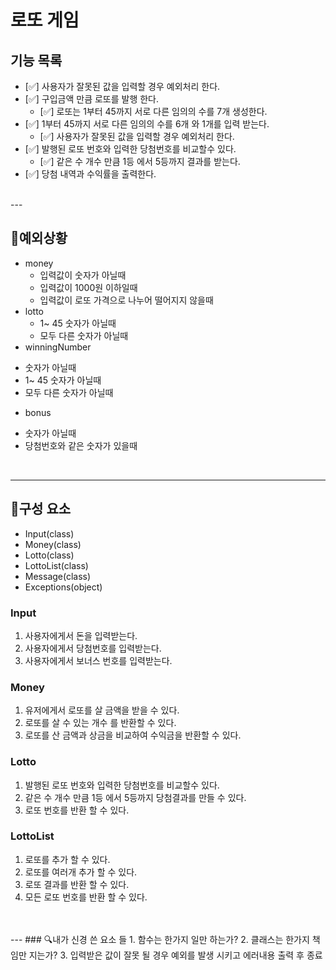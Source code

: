 # 로또 게임

## 기능 목록

- [✅] 사용자가 잘못된 값을 입력할 경우 예외처리 한다.
- [✅] 구입금액 만큼 로또를 발행 한다.
    - [✅] 로또는 1부터 45까지 서로 다른 임의의 수를 7개 생성한다.
- [✅] 1부터 45까지 서로 다른 임의의 수를 6개 와 1개를 입력 받는다.
    - [✅] 사용자가 잘못된 값을 입력할 경우 예외처리 한다.
- [✅] 발행된 로또 번호와 입력한 당첨번호를 비교할수 있다.
    - [✅] 같은 수 개수 만큼 1등 에서 5등까지 결과를 받는다.
- [✅] 당첨 내역과 수익률을 출력한다.

<br>
---

## 🚨예외상황

- money
  * 입력값이 숫자가 아닐때
  * 입력값이 1000원 이하일때
  * 입력값이 로또 가격으로 나누어 떨어지지 않을때
- lotto
  * 1~ 45 숫자가 아닐때
  * 모두 다른 숫자가 아닐때
- winningNumber
 * 숫자가 아닐때
 * 1~ 45 숫자가 아닐때
 * 모두 다른 숫자가 아닐때
- bonus
 * 숫자가 아닐때
 * 당첨번호와 같은 숫자가 있을때  
 <br>

---
## 🎯구성 요소

- Input(class)
- Money(class)
- Lotto(class)
- LottoList(class)
- Message(class)
- Exceptions(object)

### Input

1. 사용자에게서 돈을 입력받는다.
2. 사용자에게서 당첨번호를 입력받는다.
3. 사용자에게서 보너스 번호를 입력받는다.

  
### Money

1. 유저에게서 로또를 살 금액을 받을 수 있다.
2. 로또를 살 수 있는 개수 를 반환할 수 있다.
3. 로또를 산 금액과 상금을 비교하여 수익금을 반환할 수 있다.


### Lotto

1. 발행된 로또 번호와 입력한 당첨번호를 비교할수 있다.
2. 같은 수 개수 만큼 1등 에서 5등까지 당첨결과를 만들 수 있다.
3. 로또 번호를 반환 할 수 있다.

### LottoList

1. 로또를 추가 할 수 있다.
2. 로또를 여러개 추가 할 수 있다.
3. 로또 결과를 반환 할 수 있다.
4. 모든 로또 번호를 반환 할 수 있다. 
<br>
<br>
---
### 🔍내가 신경 쓴 요소 들
1. 함수는 한가지 일만 하는가?
2. 클래스는 한가지 책임만 지는가?
3. 입력받은 값이 잘못 될 경우 예외를 발생 시키고 에러내용 출력 후 종료
